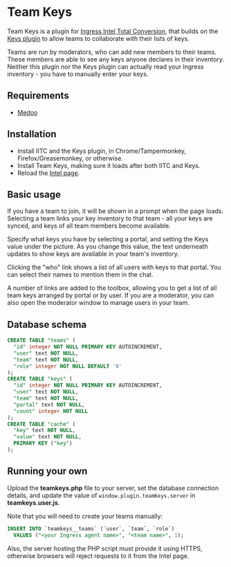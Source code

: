 # Team Keys

Team Keys is a plugin for [Ingress Intel Total Conversion](http://github.com/jonatkins/ingress-intel-total-conversion), that builds on the [Keys plugin](http://iitc.jonatkins.com/?page=desktop#plugin-keys) to allow teams to collaborate with their lists of keys.

Teams are run by moderators, who can add new members to their teams.  These members are able to see any keys anyone declares in their inventory.  Neither this plugin nor the Keys plugin can actually read your Ingress inventory - you have to manually enter your keys.

## Requirements

* [Medoo](http://medoo.in)

## Installation

* Install IITC and the Keys plugin, in Chrome/Tampermonkey, Firefox/Greasemonkey, or otherwise.
* Install Team Keys, making sure it loads after both IITC and Keys.
* Reload the [Intel page](http://www.ingress.com/intel).

## Basic usage

If you have a team to join, it will be shown in a prompt when the page loads.  Selecting a team links your key inventory to that team - all your keys are synced, and keys of all team members become available.

Specify what keys you have by selecting a portal, and setting the Keys value under the picture.  As you change this value, the text underneath updates to show keys are available in your team's inventory.

Clicking the "who" link shows a list of all users with keys to that portal.  You can select their names to mention them in the chat.

A number of links are added to the toolbox, allowing you to get a list of all team keys arranged by portal or by user.  If you are a moderator, you can also open the moderator window to manage users in your team.

## Database schema

```sql
CREATE TABLE "teams" (
  "id" integer NOT NULL PRIMARY KEY AUTOINCREMENT,
  "user" text NOT NULL,
  "team" text NOT NULL,
  "role" integer NOT NULL DEFAULT '0'
);
CREATE TABLE "keys" (
  "id" integer NOT NULL PRIMARY KEY AUTOINCREMENT,
  "user" text NOT NULL,
  "team" text NOT NULL,
  "portal" text NOT NULL,
  "count" integer NOT NULL
);
CREATE TABLE "cache" (
  "key" text NOT NULL,
  "value" text NOT NULL,
  PRIMARY KEY ("key")
);
```

## Running your own

Upload the **teamkeys.php** file to your server, set the database connection details, and update the value of `window.plugin.teamKeys.server` in **teamkeys.user.js**.

Note that you will need to create your teams manually:

```sql
INSERT INTO `teamkeys__teams` (`user`, `team`, `role`)
  VALUES ("<your Ingress agent name>", "<team name>", 1);
```

Also, the server hosting the PHP script must provide it using HTTPS, otherwise browsers will reject requests to it from the Intel page.
